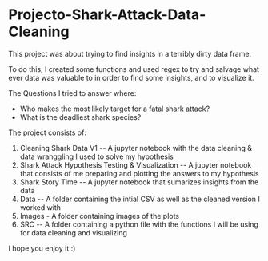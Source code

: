 # Projecto-Shark-Attack-Data-Cleaning

This project was about trying to find insights in a terribly dirty data frame.

To do this, I created some functions and used regex to try and salvage what ever data was valuable to in order to find some insights, and to visualize it.

The Questions I tried to answer where:

- Who makes the most likely target for a fatal shark attack?
- What is the deadliest shark species?

The project consists of:
1. Cleaning Shark Data V1 -- A jupyter notebook with the data cleaning & data wranggling I used to solve my hypothesis
2. Shark Attack Hypothesis Testing & Visualization -- A jupyter notebook that consists of me preparing and plotting the answers to my hypothesis
3. Shark Story Time -- A jupyter notebook that sumarizes insights from the data
4. Data -- A folder containing the intial CSV as well as the cleaned version I worked with
5. Images - A folder containing images of the plots
6. SRC -- A folder containing a python file with the functions I will be using for data cleaning and visualizing

I hope you enjoy it :)


